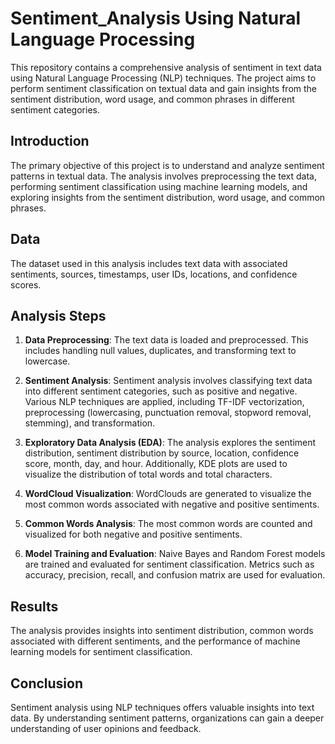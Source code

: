 # Sentiment_Analysis Using Natural Language Processing

This repository contains a comprehensive analysis of sentiment in text data using Natural Language Processing (NLP) techniques. The project aims to perform sentiment classification on textual data and gain insights from the sentiment distribution, word usage, and common phrases in different sentiment categories.

## Introduction

The primary objective of this project is to understand and analyze sentiment patterns in textual data. The analysis involves preprocessing the text data, performing sentiment classification using machine learning models, and exploring insights from the sentiment distribution, word usage, and common phrases.

## Data

The dataset used in this analysis includes text data with associated sentiments, sources, timestamps, user IDs, locations, and confidence scores.

## Analysis Steps

1. **Data Preprocessing**: The text data is loaded and preprocessed. This includes handling null values, duplicates, and transforming text to lowercase.

2. **Sentiment Analysis**: Sentiment analysis involves classifying text data into different sentiment categories, such as positive and negative. Various NLP techniques are applied, including TF-IDF vectorization, preprocessing (lowercasing, punctuation removal, stopword removal, stemming), and transformation.

3. **Exploratory Data Analysis (EDA)**: The analysis explores the sentiment distribution, sentiment distribution by source, location, confidence score, month, day, and hour. Additionally, KDE plots are used to visualize the distribution of total words and total characters.

4. **WordCloud Visualization**: WordClouds are generated to visualize the most common words associated with negative and positive sentiments.

5. **Common Words Analysis**: The most common words are counted and visualized for both negative and positive sentiments.

6. **Model Training and Evaluation**: Naive Bayes and Random Forest models are trained and evaluated for sentiment classification. Metrics such as accuracy, precision, recall, and confusion matrix are used for evaluation.

## Results

The analysis provides insights into sentiment distribution, common words associated with different sentiments, and the performance of machine learning models for sentiment classification.

## Conclusion

Sentiment analysis using NLP techniques offers valuable insights into text data. By understanding sentiment patterns, organizations can gain a deeper understanding of user opinions and feedback.

